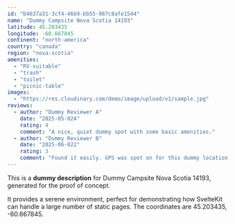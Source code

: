 ```yaml
---
id: "b4637a31-3cf4-46b9-bb55-987c8afe1544"
name: "Dummy Campsite Nova Scotia 14193"
latitude: 45.203435
longitude: -60.667845
continent: "north-america"
country: "canada"
region: "nova-scotia"
amenities:
  - "RV-suitable"
  - "trash"
  - "toilet"
  - "picnic-table"
images:
  - "https://res.cloudinary.com/demo/image/upload/v1/sample.jpg"
reviews:
  - author: "Dummy Reviewer A"
    date: "2025-05-024"
    rating: 4
    comment: "A nice, quiet dummy spot with some basic amenities."
  - author: "Dummy Reviewer B"
    date: "2025-06-022"
    rating: 3
    comment: "Found it easily. GPS was spot on for this dummy location."
---
```


This is a **dummy description** for Dummy Campsite Nova Scotia 14193, generated for the proof of concept.

It provides a serene environment, perfect for demonstrating how SvelteKit can handle a large number of static pages. The coordinates are 45.203435, -60.667845.
